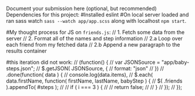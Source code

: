 Document your submission here (optional, but recommended)
Dependencies for this project:
#Installed eslint
#On local server loaded and ran sass watch `sass --watch app/app.scss` along with localhost `npm start`. 

#My thought process for JS on `friends.js`:
// 1. Fetch some data from the server
// 2. Format all of the names and step information
// 2.a Loop over each friend from my fetched data
// 2.b Append a new paragraph to the results container

#this iteration did not work: 
// (function() {
//   var JSONSource = "app/baby-steps.json";
//   $.getJSON( JSONSource, {
//     format: "json"
//   })
//     .done(function( data ) {
//         console.log(data.items),
//       $.each( data.firstName, function( firstName, lastName, babyStep ) {
//         $( .friends ).appendTo( #steps );
//         // if ( i === 3 ) {
//         //   return false;
//         // }
//       });
//     });
